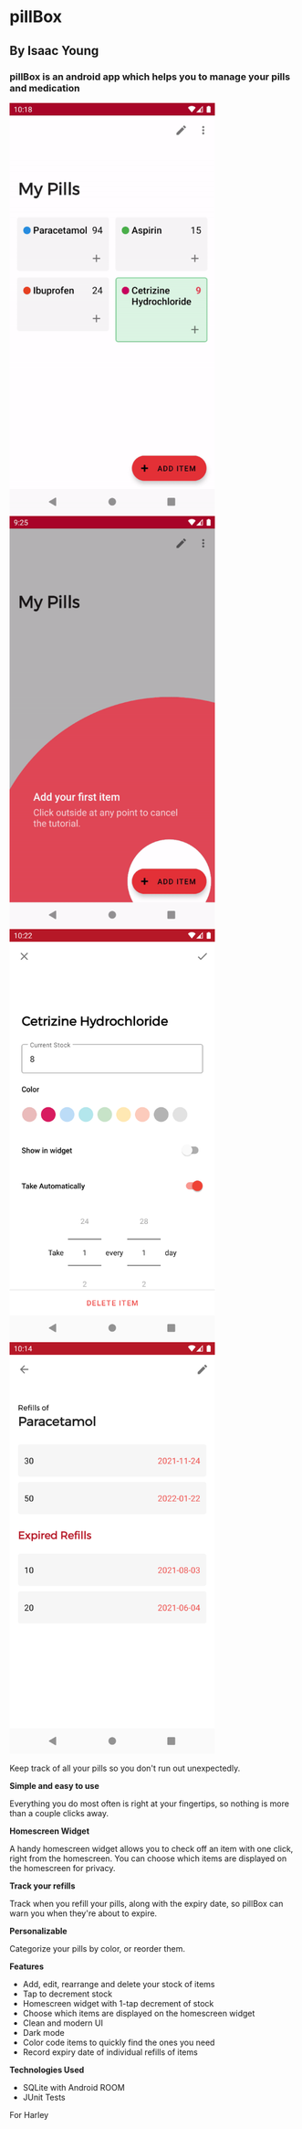 # pillBox 
## By Isaac Young

### pillBox is an android app which helps you to manage your pills and medication

<p float="left">
  <img src="readMeImages/home_screen_gif_compressed.gif"  width="360" height="720">
  <img src="readMeImages/onboarding.gif"  width="360" height="720">
  <img src="readMeImages/edit_item.png"  width="360" height="720">
  <img src="readMeImages/refills.png"  width="360" height="720">
 </p>



Keep track of all your pills so you don't run out unexpectedly.

<b>Simple and easy to use</b>

Everything you do most often is right at your fingertips, so nothing is more than a couple clicks away.

<b>Homescreen Widget</b> 

A handy homescreen widget allows you to check off an item with one click, right from the homescreen. You can choose which items are displayed on the homescreen for privacy. 

<b>Track your refills</b>

Track when you refill your pills, along with the expiry date, so pillBox can warn you when they're about to expire.

<b>Personalizable</b>

Categorize your pills by color, or reorder them.

<b>Features</b>

- Add, edit, rearrange and delete your stock of items
- Tap to decrement stock
- Homescreen widget with 1-tap decrement of stock
- Choose which items are displayed on the homescreen widget
- Clean and modern UI
- Dark mode
- Color code items to quickly find the ones you need 
- Record expiry date of individual refills of items

<b>Technologies Used</b>
- SQLite with Android ROOM
- JUnit Tests



For Harley

